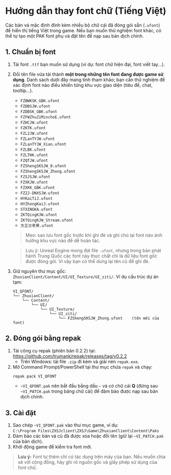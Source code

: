 # Hướng dẫn thay font chữ (Tiếng Việt)

Các bản vá mặc định đính kèm nhiều bộ chữ cái đã đóng gói sẵn (`.ufont`) để hiển thị tiếng Việt trong game. Nếu bạn muốn thử nghiệm font khác, có thể tự tạo một PAK font phụ và đặt tên để nạp sau bản dịch chính.

## 1. Chuẩn bị font
1. Tải font `.ttf` bạn muốn sử dụng (ví dụ: font chữ hiện đại, font viết tay...).
2. Đổi tên file vừa tải thành **một trong những tên font đang được game sử dụng**. Danh sách dưới đây mang tính tham khảo; bạn cần thử nghiệm để xác định font nào điều khiển từng khu vực giao diện (tiêu đề, chat, tooltip...).
   - `FZBWKSK_GBK.ufont`
   - `FZDBSJW.ufont`
   - `FZDBSK_GBK.ufont`
   - `FZFWZhuZiMinchoE.ufont`
   - `FZHCJW.ufont`
   - `FZKTK.ufont`
   - `FZL2JW.ufont`
   - `FZLanTYJW.ufont`
   - `FZLanTYJW_Xian.ufont`
   - `FZLBK.ufont`
   - `FZLTHK.ufont`
   - `FZQTJW.ufont`
   - `FZShengSKSJW_0.ufont`
   - `FZShengSKSJW_Zhong.ufont`
   - `FZSJSJW.ufont`
   - `FZXKJW.ufont`
   - `FZXKK_GBK.ufont`
   - `FZZJ-DNXSJW.ufont`
   - `HYKaiTiJ.ufont`
   - `HYZhongKaiJ.ufont`
   - `STXINGKA.ufont`
   - `ZKTQingKJW.ufont`
   - `ZKTQingKJW_Stream.ufont`
   - `方正兰亭黑.ufont`
   
   > Mẹo: sao lưu font gốc trước khi ghi đè và ghi chú lại font nào ảnh hưởng khu vực nào để dễ hoàn tác.

   > Lưu ý: Unreal Engine mong đợi file `.ufont`, nhưng trong bản phát hành Trung Quốc các font này thực chất chỉ là dữ liệu font gốc được đóng gói. Vì vậy bạn có thể dùng lại tên cũ để ghi đè.

3. Giữ nguyên thư mục gốc: `ZhuxianClient/Content/UI/UI_Texture/UI_ziti/`. Ví dụ cấu trúc dự án tạm:  
   ```
   VI_QFONT/ 
   └── ZhuxianClient/
       └── Content/
           └── UI/
               └── UI_Texture/
                   └── UI_ziti/
                       └── FZShengSKSJW_Zhong.ufont    (tên mới của font)
   ```

## 2. Đóng gói bằng repak
1. Tải công cụ repak (phiên bản 0.2.2) tại: https://github.com/trumank/repak/releases/tag/v0.2.2  
   - Trên Windows: tải file `.zip` đi kèm và giải nén `repak.exe`.
2. Mở Command Prompt/PowerShell tại thư mục chứa `repak` và chạy:
   ```powershell
   repak pack VI_QFONT
   ```
   - `~VI_QFONT.pak` nên bắt đầu bằng dấu `~` và có chữ cái **Q** (đứng sau `~VI_PATCH.pak` trong bảng chữ cái) để đảm bảo được nạp sau bản dịch chính.

## 3. Cài đặt
1. Sao chép `~VI_QFONT.pak` vào thư mục game, ví dụ:  
   `C:\Program Files\ZXSJclient\ZXSJ\Game\ZhuxianClient\Content\Paks`
2. Đảm bảo các bản vá cũ đã được xóa hoặc đổi tên (giữ lại `~VI_PATCH.pak` của bản dịch).
3. Khởi động game để kiểm tra font mới.

> **Lưu ý:** Font tự thêm chỉ có tác dụng trên máy của bạn. Nếu muốn chia sẻ với cộng đồng, hãy ghi rõ nguồn gốc và giấy phép sử dụng của font chữ.
